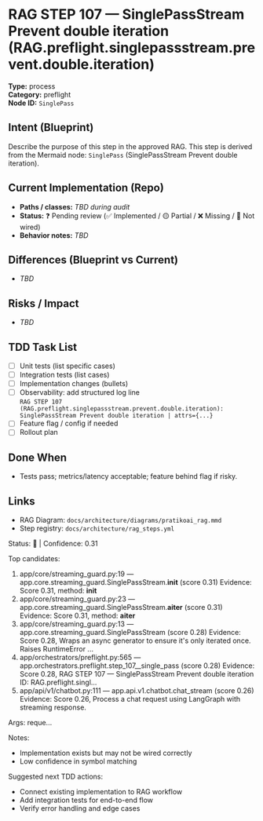 # RAG STEP 107 — SinglePassStream Prevent double iteration (RAG.preflight.singlepassstream.prevent.double.iteration)

**Type:** process  
**Category:** preflight  
**Node ID:** `SinglePass`

## Intent (Blueprint)
Describe the purpose of this step in the approved RAG. This step is derived from the Mermaid node: `SinglePass` (SinglePassStream Prevent double iteration).

## Current Implementation (Repo)
- **Paths / classes:** _TBD during audit_
- **Status:** ❓ Pending review (✅ Implemented / 🟡 Partial / ❌ Missing / 🔌 Not wired)
- **Behavior notes:** _TBD_

## Differences (Blueprint vs Current)
- _TBD_

## Risks / Impact
- _TBD_

## TDD Task List
- [ ] Unit tests (list specific cases)
- [ ] Integration tests (list cases)
- [ ] Implementation changes (bullets)
- [ ] Observability: add structured log line  
  `RAG STEP 107 (RAG.preflight.singlepassstream.prevent.double.iteration): SinglePassStream Prevent double iteration | attrs={...}`
- [ ] Feature flag / config if needed
- [ ] Rollout plan

## Done When
- Tests pass; metrics/latency acceptable; feature behind flag if risky.

## Links
- RAG Diagram: `docs/architecture/diagrams/pratikoai_rag.mmd`
- Step registry: `docs/architecture/rag_steps.yml`


<!-- AUTO-AUDIT:BEGIN -->
Status: 🔌  |  Confidence: 0.31

Top candidates:
1) app/core/streaming_guard.py:19 — app.core.streaming_guard.SinglePassStream.__init__ (score 0.31)
   Evidence: Score 0.31, method: __init__
2) app/core/streaming_guard.py:23 — app.core.streaming_guard.SinglePassStream.__aiter__ (score 0.31)
   Evidence: Score 0.31, method: __aiter__
3) app/core/streaming_guard.py:13 — app.core.streaming_guard.SinglePassStream (score 0.28)
   Evidence: Score 0.28, Wraps an async generator to ensure it's only iterated once.
Raises RuntimeError ...
4) app/orchestrators/preflight.py:565 — app.orchestrators.preflight.step_107__single_pass (score 0.28)
   Evidence: Score 0.28, RAG STEP 107 — SinglePassStream Prevent double iteration
ID: RAG.preflight.singl...
5) app/api/v1/chatbot.py:111 — app.api.v1.chatbot.chat_stream (score 0.26)
   Evidence: Score 0.26, Process a chat request using LangGraph with streaming response.

Args:
    reque...

Notes:
- Implementation exists but may not be wired correctly
- Low confidence in symbol matching

Suggested next TDD actions:
- Connect existing implementation to RAG workflow
- Add integration tests for end-to-end flow
- Verify error handling and edge cases
<!-- AUTO-AUDIT:END -->